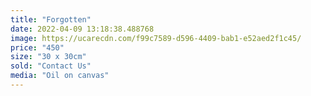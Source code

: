 ```yaml
---
title: "Forgotten"
date: 2022-04-09 13:18:38.488768
image: https://ucarecdn.com/f99c7589-d596-4409-bab1-e52aed2f1c45/
price: "450"
size: "30 x 30cm"
sold: "Contact Us"
media: "Oil on canvas"
---
```


